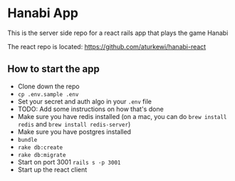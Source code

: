# Hanabi App

This is the server side repo for a react rails app that plays the game Hanabi

The react repo is located: https://github.com/aturkewi/hanabi-react

## How to start the app

- Clone down the repo
- `cp .env.sample .env`
- Set your secret and auth algo in your `.env` file
 - TODO: Add some instructions on how that's done
- Make sure you have redis installed (on a mac, you can do `brew install redis` and `brew install redis-server`)
- Make sure you have postgres installed
- `bundle`
- `rake db:create`
- `rake db:migrate`
- Start on port 3001 `rails s -p 3001`
- Start up the react client